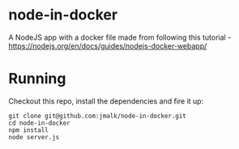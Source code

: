 # node-in-docker
A NodeJS app with a docker file made from following this tutorial - https://nodejs.org/en/docs/guides/nodejs-docker-webapp/

# Running

Checkout this repo, install the dependencies and fire it up:

```
git clone git@github.com:jmalk/node-in-docker.git
cd node-in-docker
npm install
node server.js
```
